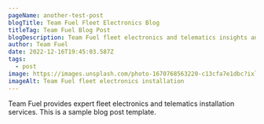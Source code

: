 ```yaml
---
pageName: another-test-post
blogTitle: Team Fuel Fleet Electronics Blog
titleTag: Team Fuel Blog Post
blogDescription: Team Fuel fleet electronics and telematics insights and updates
author: Team Fuel
date: 2022-12-16T19:45:03.587Z
tags:
  - post
image: https://images.unsplash.com/photo-1670768563220-c13cfa7e1dbc?ixlib=rb-4.0.3&ixid=MnwxMjA3fDB8MHxwaG90by1wYWdlfHx8fGVufDB8fHx8&auto=format&fit=crop&w=1000&q=80.jpg
imageAlt: Team Fuel fleet electronics installation
---
```

Team Fuel provides expert fleet electronics and telematics installation services. This is a sample blog post template.